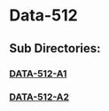 # Data-512

## Sub Directories:

### [DATA-512-A1](https://github.com/jameslee0920/data-512/tree/main/data-512-a1)

### [DATA-512-A2](https://github.com/jameslee0920/data-512/tree/main/data-512-a2)
